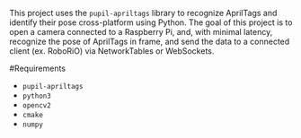 This project uses the `pupil-apriltags` library to recognize AprilTags and identify their pose cross-platform using Python. The goal of this project is to open a camera connected to a Raspberry Pi, and, with minimal latency, recognize the pose of AprilTags in frame, and send the data to a connected client (ex. RoboRiO) via NetworkTables or WebSockets.

#Requirements
- `pupil-apriltags`
- `python3`
- `opencv2`
- `cmake`
- `numpy`